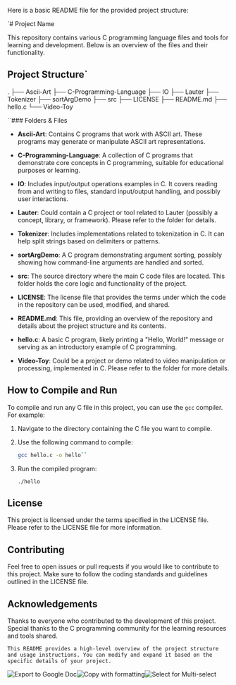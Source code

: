 Here is a basic README file for the provided project structure:

`# Project Name

This repository contains various C programming language files and tools for learning and development. Below is an overview of the files and their functionality.

## Project Structure` 

. ├── Ascii-Art ├── C-Programming-Language ├── IO ├── Lauter ├── Tokenizer ├── sortArgDemo ├── src ├── LICENSE ├── README.md ├── hello.c └── Video-Toy

 ``### Folders & Files

- **Ascii-Art**: Contains C programs that work with ASCII art. These programs may generate or manipulate ASCII art representations.
  
- **C-Programming-Language**: A collection of C programs that demonstrate core concepts in C programming, suitable for educational purposes or learning.

- **IO**: Includes input/output operations examples in C. It covers reading from and writing to files, standard input/output handling, and possibly user interactions.

- **Lauter**: Could contain a C project or tool related to Lauter (possibly a concept, library, or framework). Please refer to the folder for details.

- **Tokenizer**: Includes implementations related to tokenization in C. It can help split strings based on delimiters or patterns.

- **sortArgDemo**: A C program demonstrating argument sorting, possibly showing how command-line arguments are handled and sorted.

- **src**: The source directory where the main C code files are located. This folder holds the core logic and functionality of the project.

- **LICENSE**: The license file that provides the terms under which the code in the repository can be used, modified, and shared.

- **README.md**: This file, providing an overview of the repository and details about the project structure and its contents.

- **hello.c**: A basic C program, likely printing a "Hello, World!" message or serving as an introductory example of C programming.

- **Video-Toy**: Could be a project or demo related to video manipulation or processing, implemented in C. Please refer to the folder for more details.

## How to Compile and Run

To compile and run any C file in this project, you can use the `gcc` compiler. For example:

1. Navigate to the directory containing the C file you want to compile.
2. Use the following command to compile:
   ```bash
   gcc hello.c -o hello`` 

3.  Run the compiled program:
    
    `./hello` 
    

License
-------

This project is licensed under the terms specified in the LICENSE file. Please refer to the LICENSE file for more information.

Contributing
------------

Feel free to open issues or pull requests if you would like to contribute to this project. Make sure to follow the coding standards and guidelines outlined in the LICENSE file.

Acknowledgements
----------------

Thanks to everyone who contributed to the development of this project. Special thanks to the C programming community for the learning resources and tools shared.

 `This README provides a high-level overview of the project structure and usage instructions. You can modify and expand it based on the specific details of your project.` 

![Export to Google Doc](chrome-extension://iapioliapockkkikccgbiaalfhoieano/assets/create.svg)![Copy with formatting](chrome-extension://iapioliapockkkikccgbiaalfhoieano/assets/copy.svg)![Select for Multi-select](chrome-extension://iapioliapockkkikccgbiaalfhoieano/assets/multi-select.svg)
